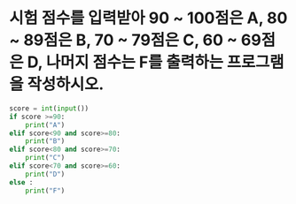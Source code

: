 # 시험 점수를 입력받아 90 ~ 100점은 A, 80 ~ 89점은 B, 70 ~ 79점은 C, 60 ~ 69점은 D, 나머지 점수는 F를 출력하는 프로그램을 작성하시오.

```python
score = int(input())
if score >=90:
    print("A")
elif score<90 and score>=80:
    print("B")
elif score<80 and score>=70:
    print("C")   
elif score<70 and score>=60:
    print("D")  
else :
    print("F")
```